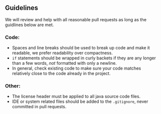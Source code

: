 ## Guidelines

We will review and help with all reasonable pull requests as long as the guidlines below are met.

### Code:
- Spaces and line breaks should be used to break up code and make it readable, we prefer readability over compactness.
- `if` statements should be wrapped in curly backets if they are any longer than a few words, *not* formatted with only a newline.
- In general, check existing code to make sure your code matches relatively close to the code already in the project.

### Other:
- The license header must be applied to all java source code files.
- IDE or system related files should be added to the `.gitignore`, never committed in pull requests.